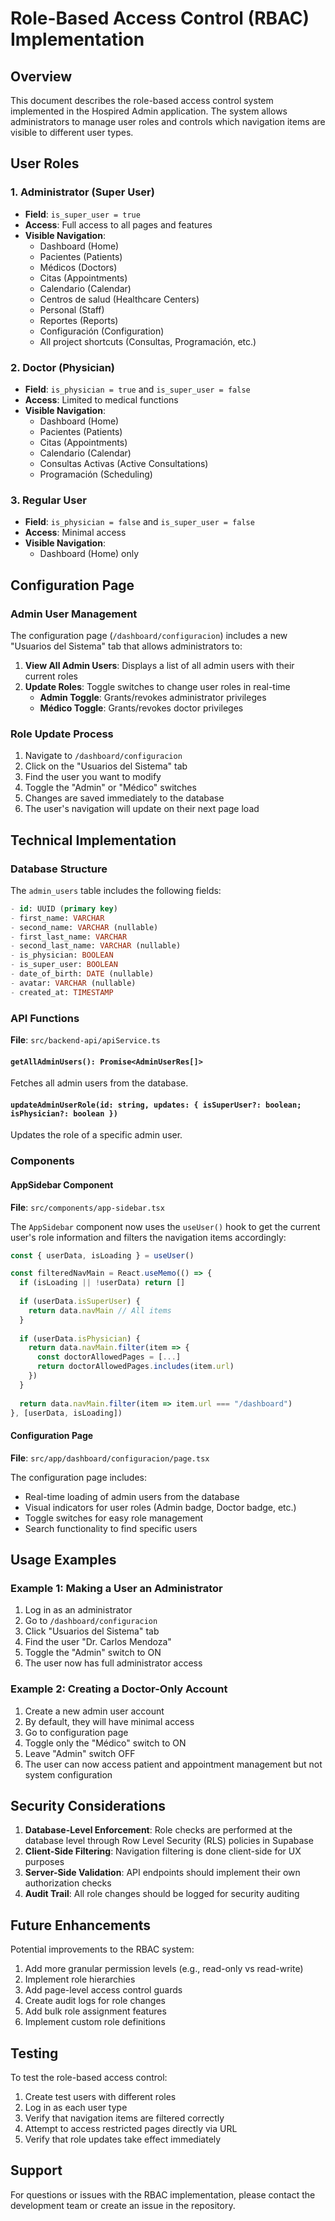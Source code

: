 # Role-Based Access Control (RBAC) Implementation

## Overview
This document describes the role-based access control system implemented in the Hospired Admin application. The system allows administrators to manage user roles and controls which navigation items are visible to different user types.

## User Roles

### 1. Administrator (Super User)
- **Field**: `is_super_user = true`
- **Access**: Full access to all pages and features
- **Visible Navigation**:
  - Dashboard (Home)
  - Pacientes (Patients)
  - Médicos (Doctors)
  - Citas (Appointments)
  - Calendario (Calendar)
  - Centros de salud (Healthcare Centers)
  - Personal (Staff)
  - Reportes (Reports)
  - Configuración (Configuration)
  - All project shortcuts (Consultas, Programación, etc.)

### 2. Doctor (Physician)
- **Field**: `is_physician = true` and `is_super_user = false`
- **Access**: Limited to medical functions
- **Visible Navigation**:
  - Dashboard (Home)
  - Pacientes (Patients)
  - Citas (Appointments)
  - Calendario (Calendar)
  - Consultas Activas (Active Consultations)
  - Programación (Scheduling)

### 3. Regular User
- **Field**: `is_physician = false` and `is_super_user = false`
- **Access**: Minimal access
- **Visible Navigation**:
  - Dashboard (Home) only

## Configuration Page

### Admin User Management
The configuration page (`/dashboard/configuracion`) includes a new "Usuarios del Sistema" tab that allows administrators to:

1. **View All Admin Users**: Displays a list of all admin users with their current roles
2. **Update Roles**: Toggle switches to change user roles in real-time
   - **Admin Toggle**: Grants/revokes administrator privileges
   - **Médico Toggle**: Grants/revokes doctor privileges

### Role Update Process
1. Navigate to `/dashboard/configuracion`
2. Click on the "Usuarios del Sistema" tab
3. Find the user you want to modify
4. Toggle the "Admin" or "Médico" switches
5. Changes are saved immediately to the database
6. The user's navigation will update on their next page load

## Technical Implementation

### Database Structure
The `admin_users` table includes the following fields:
```sql
- id: UUID (primary key)
- first_name: VARCHAR
- second_name: VARCHAR (nullable)
- first_last_name: VARCHAR
- second_last_name: VARCHAR (nullable)
- is_physician: BOOLEAN
- is_super_user: BOOLEAN
- date_of_birth: DATE (nullable)
- avatar: VARCHAR (nullable)
- created_at: TIMESTAMP
```

### API Functions
**File**: `src/backend-api/apiService.ts`

#### `getAllAdminUsers(): Promise<AdminUserRes[]>`
Fetches all admin users from the database.

#### `updateAdminUserRole(id: string, updates: { isSuperUser?: boolean; isPhysician?: boolean })`
Updates the role of a specific admin user.

### Components

#### AppSidebar Component
**File**: `src/components/app-sidebar.tsx`

The `AppSidebar` component now uses the `useUser()` hook to get the current user's role information and filters the navigation items accordingly:

```typescript
const { userData, isLoading } = useUser()

const filteredNavMain = React.useMemo(() => {
  if (isLoading || !userData) return []
  
  if (userData.isSuperUser) {
    return data.navMain // All items
  }
  
  if (userData.isPhysician) {
    return data.navMain.filter(item => {
      const doctorAllowedPages = [...]
      return doctorAllowedPages.includes(item.url)
    })
  }
  
  return data.navMain.filter(item => item.url === "/dashboard")
}, [userData, isLoading])
```

#### Configuration Page
**File**: `src/app/dashboard/configuracion/page.tsx`

The configuration page includes:
- Real-time loading of admin users from the database
- Visual indicators for user roles (Admin badge, Doctor badge, etc.)
- Toggle switches for easy role management
- Search functionality to find specific users

## Usage Examples

### Example 1: Making a User an Administrator
1. Log in as an administrator
2. Go to `/dashboard/configuracion`
3. Click "Usuarios del Sistema" tab
4. Find the user "Dr. Carlos Mendoza"
5. Toggle the "Admin" switch to ON
6. The user now has full administrator access

### Example 2: Creating a Doctor-Only Account
1. Create a new admin user account
2. By default, they will have minimal access
3. Go to configuration page
4. Toggle only the "Médico" switch to ON
5. Leave "Admin" switch OFF
6. The user can now access patient and appointment management but not system configuration

## Security Considerations

1. **Database-Level Enforcement**: Role checks are performed at the database level through Row Level Security (RLS) policies in Supabase
2. **Client-Side Filtering**: Navigation filtering is done client-side for UX purposes
3. **Server-Side Validation**: API endpoints should implement their own authorization checks
4. **Audit Trail**: All role changes should be logged for security auditing

## Future Enhancements

Potential improvements to the RBAC system:
1. Add more granular permission levels (e.g., read-only vs read-write)
2. Implement role hierarchies
3. Add page-level access control guards
4. Create audit logs for role changes
5. Add bulk role assignment features
6. Implement custom role definitions

## Testing

To test the role-based access control:
1. Create test users with different roles
2. Log in as each user type
3. Verify that navigation items are filtered correctly
4. Attempt to access restricted pages directly via URL
5. Verify that role updates take effect immediately

## Support

For questions or issues with the RBAC implementation, please contact the development team or create an issue in the repository.
